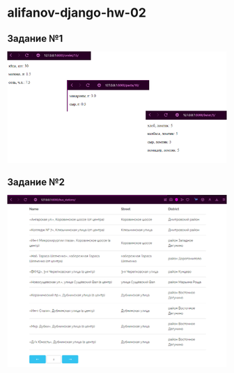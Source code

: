 # alifanov-django-hw-02
## Задание №1
![Задание 1](hw-django-02/img/1.bmp)
## Задание №2
![Задание 2](hw-django-02/img/2.bmp)
